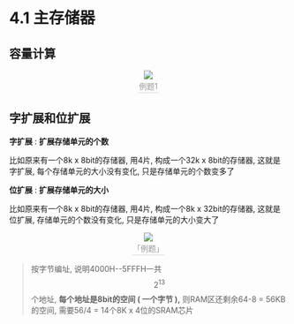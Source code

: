 # 4.1 主存储器

## 容量计算

<center><img src="https://youpai.roccoshi.top/img/20200718094920.png"><br><div style="border-bottom: 1px solid #d9d9d9;display: inline-block;color: #999;    padding: 2px;">例题1</div> </center>

## 字扩展和位扩展

**字扩展**  : **扩展存储单元的个数**

比如原来有一个8k x 8bit的存储器, 用4片, 构成一个32k x 8bit的存储器, 这就是字扩展, 每个存储单元的大小没有变化, 只是存储单元的个数变多了

**位扩展** : **扩展存储单元的大小**

比如原来有一个8k x 8bit的存储器, 用4片, 构成一个8k x 32bit的存储器, 这就是位扩展, 存储单元的个数没有变化, 只是存储单元的大小变大了 

<center><img src="https://youpai.roccoshi.top/img/20200718100821.png"><br><div style="border-bottom: 1px solid #d9d9d9;display: inline-block;color: #999;    padding: 2px;">「例题」</div> </center>

> 按字节编址, 说明4000H--5FFFH一共$$2^{13}$$个地址, **每个地址是8bit的空间 ( 一个字节 ),** 则RAM区还剩余64-8 = 56KB的空间, 需要56/4 = 14个8K x 4位的SRAM芯片

